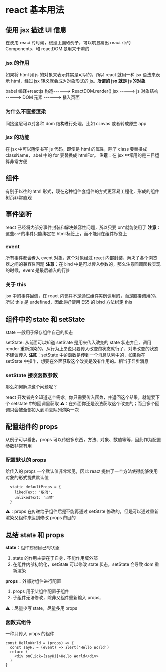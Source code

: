 # react 基本用法

## 使用 jsx 描述 UI 信息

在使用 react 的时候，根据上面的例子，可以明显猜出 react 中的 Components，和 reactDOM 是用来干嘛的

### jsx 的作用

如果将 html 用 js 的对象来表示其实是可以的，所以 react 就用一种 jsx 语法来表示 html，经过 jsx 转义就会成为对象形式的 js。**所谓的 jsx 就是 js 的对象**

babel 编译+reactjs 构造------> ReactDOM.render()
jsx -----> js 对象结构 -----> DOM 元素 ------> 插入页面

### 为什么不直接渲染

间接这层可以对各种 dom 结构进行处理，比如 canvas 或者转成原生 app

### jsx 的功能

在 jsx 中可以随便书写 js 代码，即使是 html 的属性，除了 class 要替换成 className，label 中的 for 要替换成 htmlFor。
**注意**：在 jsx 中常用的是三目运算非常方便

## 组件

有别于以往的 html 形式，现在这种组件套组件的方式更容易工程化，形成的组件树页非常直观

## 事件监听

react 已经将大部分事件封装和解决兼容性问题，所以只要 on*就能使用了
**注意**：这些```on*```的事件只能绑定在 html 标签上，而不能用在组件标签上

### event

所有事件都会传入 event 对象，这个对象经过 react 内部封装，解决了各个浏览器之间的兼容性问题
**注意**：在 bind 中是可以传入参数的，那么注意回调函数实现的时候，event 是最后输入的行參

### 关于 this

jsx 中的事件回调，在 react 内部并不是通过组件实例调用的，而是直接调用的。所以 this 是 undefined，因此最好使用 ES5 的 bind 方法绑定 this

## 组件中的 state 和 setState

state 一般用于保存组件自己的状态

setState: 从前面可以知道 setState 是用来传入改变的 state 状态并且，调用 render 重新渲染的。从行为上来说只要传入改变的状态就行了，对未改变的状态不建议传入
**注意**：setState 中的函数是传到一个消息队列中的，如果你在 setState 中操作，想要在外面获取这个改变是没有作用的。相当于异步消息

### setState 接收函数参数

那么如何解决这个问题呢？

react 开发者完全知道这个需求，你只需要传入函数，并返回这个结果，就能爱下个 setstate 中的回调里获取
**⚠️**：在外面你还是没法获取这个改变的；而且多个回调只会被全部加入到消息队列渲染一次

## 配置组件的 props

从例子可以看出，props 可以传很多东西，方法、对象、数值等等，因此作为配置参数非常有用

### 配置默认的 props

给传入的 props 一个默认值非常常见，因此 react 提供了一个方法使得能够使用对象的形式提供默认值

```
  static defaultProps = {
    likedText: '取消',
    unlikedText: '点赞'
  }
```

**⚠️**：props 在传递给子组件后是不能再通过 setState 修改的，但是可以通过重新渲染父组件来达到修改 props 的目的

## 总结 state 和 props

**state**：组件控制自己的状态

1.  state 的作用主要在于自身，不能作用域外部
2.  在组件内部初始化，setState 可以修改 state 状态，setState 会导致 dom 重新渲染

**props**：外部对组件进行配置

1.  props 用于父组件配置子组件
2.  子组件无法修改，除非父组件重新输入 props。

**⚠️**：尽量少写 state，尽量多用 props

### 函数式组件

一种只传入 props 的组件

```
const HelloWorld = (props) => {
  const sayHi = (event) => alert('Hello World')
  return (
    <div onClick={sayHi}>Hello World</div>
  )
}
```
